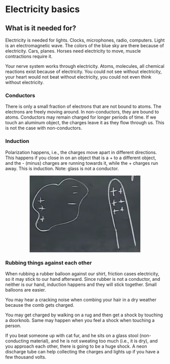 # Electricity basics

## What is it needed for?
Electricity is needed for lights. Clocks, microphones, radio, computers. Light is an electromagnetic wave. The colors of the blue sky are there because of electricity. Cars, planes. Horses need electricity to move, muscle contractions require it.

Your nerve system works through electricity. Atoms, molecules, all chemical reactions exist because of electricity. You could not see without electricity, your heart would not beat without electricity, you could not even think without electricity.

### Conductors
There is only a small fraction of electrons that are not bound to atoms. The electrons are freely moving around. In non-conductors, they are bound to atoms. Conductors may remain charged for longer periods of time. If we touch an aluminum object, the charges leave it as they flow through us. This is not the case with non-conductors.

### Induction
Polarization happens, i.e., the charges move apart in different directions. This happens if you close in on an object that is a + to a different object, and the - (minus) charges are running towards it, while the + charges run away. This is induction. Note: glass is not a conductor.

<img src="induction.png" width="350" align="middle" style="display:block; margin: auto"> 

### Rubbing things against each other
When rubbing a rubber balloon against our shirt, friction cases electricity, so it may stick to our hand afterward. Since rubber is not a conductor, and neither is our hand, induction happens and they will stick together. Small balloons are easier. 

You may hear a cracking noise when combing your hair in a dry weather because the comb gets charged.

You may get charged by walking on a rug and then get a shock by touching a doorknob. Same may happen when you feel a shock when touching a person.

If you beat someone up with cat fur, and he sits on a glass stool (non-conducting material), and he is not sweating too much (i.e., it is dry), and you approach each other, there is going to be a huge shock. A neon discharge tube can help collecting the charges and lights up if you have a few thousand volts.